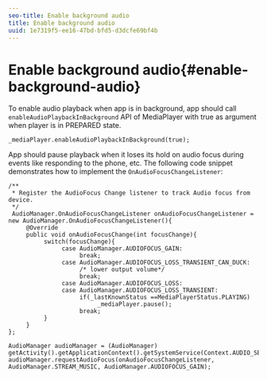 ```yaml
---
seo-title: Enable background audio
title: Enable background audio
uuid: 1e7319f5-ee16-47bd-bfd5-d3dcfe69bf4b
---
```


# Enable background audio{#enable-background-audio}

To enable audio playback when app is in background, app should call `enableAudioPlaybackInBackground` API of MediaPlayer with true as argument when player is in PREPARED state. 

```
_mediaPlayer.enableAudioPlaybackInBackground(true);
```

App should pause playback when it loses its hold on audio focus during events like responding to the phone, etc. The following code snippet demonstrates how to implement the `OnAudioFocusChangeListener`:

```
/** 
 * Register the AudioFocus Change listener to track Audio focus from device. 
 */ 
 AudioManager.OnAudioFocusChangeListener onAudioFocusChangeListener = new AudioManager.OnAudioFocusChangeListener(){ 
     @Override 
     public void onAudioFocusChange(int focusChange){ 
          switch(focusChange){ 
               case AudioManager.AUDIOFOCUS_GAIN: 
                    break; 
               case AudioManager.AUDIOFOCUS_LOSS_TRANSIENT_CAN_DUCK: 
                    /* lower output volume*/ 
                    break; 
               case AudioManager.AUDIOFOCUS_LOSS: 
               case AudioManager.AUDIOFOCUS_LOSS_TRANSIENT: 
                    if(_lastKnownStatus ==MediaPlayerStatus.PLAYING) 
                         _mediaPlayer.pause(); 
                    break; 
          } 
     } 
}; 
 
AudioManager audioManager = (AudioManager) getActivity().getApplicationContext().getSystemService(Context.AUDIO_SERVICE); 
audioManager.requestAudioFocus(onAudioFocusChangeListener, AudioManager.STREAM_MUSIC, AudioManager.AUDIOFOCUS_GAIN);
```

